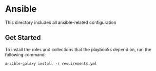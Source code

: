 # Ansible
This directory includes all ansible-related configuration

## Get Started

To install the roles and collections that the playbooks depend on, run the following command:
```
ansible-galaxy install -r requirements.yml
```
